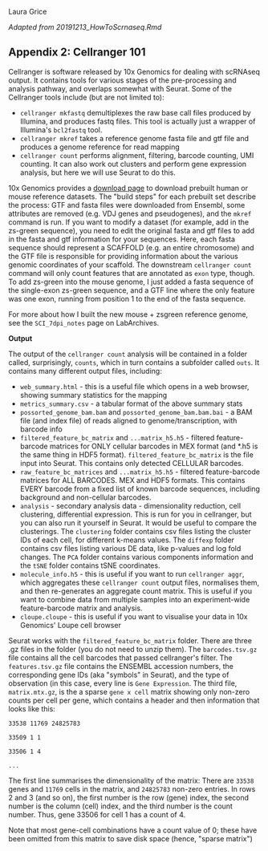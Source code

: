 Laura Grice

_Adapted from 20191213_HowToScrnaseq.Rmd_

## Appendix 2: Cellranger 101

Cellranger is software released by 10x Genomics for dealing with scRNAseq output. It contains tools for various stages of the pre-processing and analysis pathway, and overlaps somewhat with Seurat. Some of the Cellranger tools include (but are not limited to):

* `cellranger mkfastq` demultiplexes the raw base call files produced by Illumina, and produces fastq files. This tool is actually just a wrapper of Illumina's `bcl2fastq` tool.
* `cellranger mkref` takes a reference genome fasta file and gtf file and produces a genome reference for read mapping
* `cellranger count` performs alignment, filtering, barcode counting, UMI counting. It can also work out clusters and perform gene expression analysis, but here we will use Seurat to do this.

10x Genomics provides a [download page](https://support.10xgenomics.com/single-cell-gene-expression/software/downloads/latest) to download prebuilt human or mouse reference datasets. The "build steps" for each prebuilt set describe the process: GTF and fasta files were downloaded from Ensembl, some attributes are removed (e.g. VDJ genes and pseudogenes), and the `mkref` command is run. If you want to modify a dataset (for example, add in the zs-green sequence), you need to edit the original fasta and gtf files to add in the fasta and gtf information for your sequences. Here, each fasta sequence should represent a SCAFFOLD (e.g. an entire chromosome) and the GTF file is responsible for providing information about the various genomic coordinates of your scaffold. The downstream `cellranger count` command will only count features that are annotated as `exon` type, though. To add zs-green into the mouse genome, I just added a fasta sequence of the single-exon zs-green sequence, and a GTF line where the only feature was one exon, running from position 1 to the end of the fasta sequence.

For more about how I built the new mouse + zsgreen reference genome, see the `SCI_7dpi_notes` page on LabArchives.

**Output**

The output of the `cellranger count` analysis will be contained in a folder called, surprisingly, `counts`, which in turn contains a subfolder called `outs`. It contains many different output files, including:

* `web_summary.html` - this is a useful file which opens in a web browser, showing summary statistics for the mapping
* `metrics_summary.csv` - a tabular format of the above summary stats
* `possorted_genome_bam.bam` and `possorted_genome_bam.bam.bai` - a BAM file (and index file) of reads aligned to genome/transcription, with barcode info
* `filtered_feature_bc_matrix` and `...matrix_h5.h5` - filtered feature-barcode matrices for ONLY cellular barcodes in MEX format (and *.h5 is the same thing in HDF5 format). `filtered_feature_bc_matrix` is the file input into Seurat. This contains only detected CELLULAR barcodes.
* `raw_feature_bc_matrices` and `...matrix_h5.h5` - filtered feature-barcode matrices for ALL BARCODES. MEX and HDF5 formats. This contains EVERY barcode from a fixed list of known barcode sequences, including background and non-cellular barcodes.
* `analysis` - secondary analysis data - dimensionality reduction, cell clustering, differential expression. This is run for you in cellranger, but you can also run it yourself in Seurat. It would be useful to compare the clusterings. The `clustering` folder contains csv files listing the cluster IDs of each cell, for different k-means values. The `diffexp` folder contains csv files listing various DE data, like p-values and log fold changes. The `PCA` folder contains various components information and the `tSNE` folder contains tSNE coordinates.
* `molecule_info.h5` - this is useful if you want to run `cellranger aggr`, which aggregates these `cellranger count` output files, normalises them, and then re-generates an aggregate count matrix. This is useful if you want to combine data from multiple samples into an experiment-wide feature-barcode matrix and analysis.
* `cloupe.cloupe` - this is useful if you want to visualise your data in 10x Genomics' Loupe cell browser

Seurat works with the `filtered_feature_bc_matrix` folder. There are three .gz files in the folder (you do not need to unzip them). The `barcodes.tsv.gz` file contains all the cell barcodes that passed cellranger's filter. The `features.tsv.gz` file contains the ENSEMBL accession numbers, the corresponding gene IDs (aka "symbols" in Seurat), and the type of observation (in this case, every line is `Gene Expression`. The third file, `matrix.mtx.gz`, is the a sparse `gene x cell` matrix showing only non-zero counts per cell per gene, which contains a header and then information that looks like this:

`33538 11769 24825783`

`33509 1 1`

`33506 1 4`

`...`

The first line summarises the dimensionality of the matrix: There are `33538` genes and `11769` cells in the matrix, and `24825783` non-zero entries. In rows 2 and 3 (and so on), the first number is the row (gene) index, the second number is the column (cell) index, and the third number is the count number. Thus, gene 33506 for cell 1 has a count of 4.

Note that most gene-cell combinations have a count value of 0; these have been omitted from this matrix to save disk space (hence, "sparse matrix")
